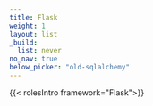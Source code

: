```yaml
---
title: Flask
weight: 1
layout: list
_build:
  list: never
no_nav: true
below_picker: "old-sqlalchemy"
---
```


{{< rolesIntro framework="Flask">}}
